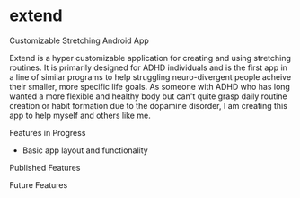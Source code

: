 # extend
Customizable Stretching Android App

Extend is a hyper customizable application for creating and using stretching routines. It is primarily designed for ADHD individuals and is the first app in a line of similar programs to help struggling neuro-divergent people acheive their smaller, more specific life goals. As someone with ADHD who has long wanted a more flexible and healthy body but can't quite grasp daily routine creation or habit formation due to the dopamine disorder, I am creating this app to help myself and others like me.

Features in Progress
- Basic app layout and functionality

Published Features

Future Features
